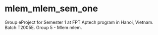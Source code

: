 # mlem_mlem_sem_one

Group eProject for Semester 1 at FPT Aptech program in Hanoi, Vietnam. 
Batch T2005E. Group 5 - Mlem mlem.
